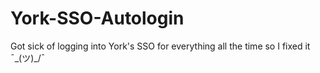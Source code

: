 # York-SSO-Autologin
Got sick of logging into York's SSO for everything all the time so I fixed it ¯\_(ツ)_/¯

